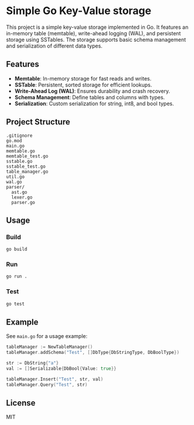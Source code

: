 # Simple Go Key-Value storage

This project is a simple key-value storage implemented in Go. It features an in-memory table (memtable), write-ahead logging (WAL), and persistent storage using SSTables. The storage supports basic schema management and serialization of different data types.

## Features

- **Memtable**: In-memory storage for fast reads and writes.
- **SSTable**: Persistent, sorted storage for efficient lookups.
- **Write-Ahead Log (WAL)**: Ensures durability and crash recovery.
- **Schema Management**: Define tables and columns with types.
- **Serialization**: Custom serialization for string, int8, and bool types.

## Project Structure

```
.gitignore
go.mod
main.go
memtable.go
memtable_test.go
sstable.go
sstable_test.go
table_manager.go
util.go
wal.go
parser/
  ast.go
  lexer.go
  parser.go
```

## Usage

### Build

```sh
go build
```

### Run

```sh
go run .
```

### Test

```sh
go test
```

## Example

See `main.go` for a usage example:

```go
tableManager := NewTableManager()
tableManager.addSchema("Test", []DbType{DbStringType, DbBoolType})

str := DbString{"a"}
val := []Serializable{DbBool{Value: true}}

tableManager.Insert("Test", str, val)
tableManager.Query("Test", str)
```

## License

MIT
